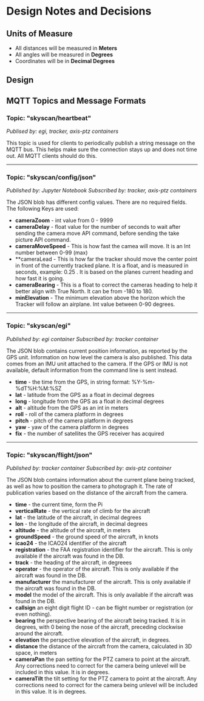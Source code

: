 # Design Notes and Decisions

## Units of Measure

- All distances will be measured in **Meters**
- All angles will be measured in **Degrees**
- Coordinates will be in **Decimal Degrees**


## Design


## MQTT Topics and Message Formats


### Topic: "skyscan/heartbeat"
*Publised by: egi, tracker, axis-ptz containers*

This topic is used for clients to periodically publish a string message on the MQTT bus. This helps make sure the connection stays up and does not time out. All MQTT clients should do this.

---

### Topic: "skyscan/config/json"
*Published by: Jupyter Notebook*
*Subscribed by: tracker, axis-ptz containers*

The JSON blob has different config values. There are no required fields. The following Keys are used:
- **cameraZoom** - int value from 0 - 9999
- **cameraDelay** - float value for the number of seconds to wait after sending the camera move API command, before sending the take picture API command.
- **cameraMoveSpeed** - This is how fast the camea will move. It is an Int number between 0-99 (max)
- **cameraLead - This is how far the tracker should move the center point in front of the currently tracked plane. It is a float, and is measured in seconds, example: 0.25 . It is based on the planes current heading and how fast it is going. 
- **cameraBearing** - This is a float to correct the cameras heading to help it better align with True North. It can be from -180 to 180. 
- **minElevation** - The minimum elevation above the horizon which the Tracker will follow an airplane. Int value between 0-90 degrees.

---

### Topic: "skyscan/egi"
*Published by: egi container*
*Subscribed by: tracker container*


The JSON blob contains current position information, as reported by the GPS unit. Information on how level the camera is also published. This data comes from an IMU unit attached to the camera. If the GPS or IMU is not available, default information from the command line is sent instead.
- **time** - the time from the GPS, in string format: %Y-%m-%dT%H:%M:%SZ
- **lat** - latitude from the GPS as a float in decimal degrees
- **long** - longitude from the GPS as a float in decimal degrees
- **alt** - altitude from the GPS as an int in meters
- **roll** - roll of the camera platform in degrees
- **pitch** - pitch of the camera platform in degrees
- **yaw** - yaw of the camera platform in degrees
- **fix** - the number of satellites the GPS receiver has acquired

---

### Topic: "skyscan/flight/json"
*Published by: tracker container*
*Subscribed by: axis-ptz container*


The JSON blob contains information about the current plane being tracked, as well as how to position the camera to photograph it. The rate of publication varies based on the distance of the aircraft from the camera.

- **time** - the current time, form the Pi
- **verticalRate** - the vertical rate of climb for the aircraft
- **lat** - the latitude of the aircraft, in decimal degrees
- **lon** - the longitude of the aircraft, in decimal degrees
- **altitude** - the altitude of the aircraft, in meters
- **groundSpeed** - the ground speed of the aircraft, in knots
- **icao24** - the ICAO24 identifier of the aircraft
- **registration** - the FAA registration identifier for the aircraft. This is only available if the aircraft was found in the DB.
- **track** - the heading of the aircraft, in degreees
- **operator** - the operator of the aircraft. This is only available if the aircraft was found in the DB.
- **manufacturer** the manufacturer of the aircraft. This is only available if the aircraft was found in the DB.
- **model** the model of the aircraft. This is only available if the aircraft was found in the DB.
- **callsign** an eight digit flight ID - can be flight number or registration (or even nothing).
- **bearing** the perspective bearing of the aircraft being tracked. It is in degrees, with 0 being the nose of the aircraft, preceding clockwise around the aircraft.
- **elevation** the perspective elevation of the aircraft, in degrees.
- **distance** the distance of the aircraft from the camera, calculated in 3D space, in meters
- **cameraPan** the pan setting for the PTZ camera to point at the aircraft. Any corrections need to correct for the camera being unlevel will be included in this value. It is in degrees.
- **cameraTilt** the tilt setting for the PTZ camera to point at the aircraft. Any corrections need to correct for the camera being unlevel will be included in this value. It is in degrees.


        